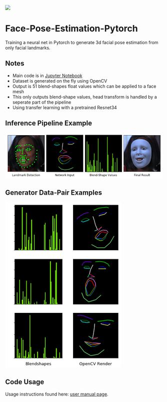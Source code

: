![](examples/track_d.gif)
# Face-Pose-Estimation-Pytorch
Training a neural net in Pytorch to generate 3d facial pose estimation from only facial landmarks.

## Notes
- Main code is in [Jupyter Notebook](face_pose_net.ipynb)
- Dataset is generated on the fly using OpenCV
- Output is 51  blend-shapes float values which can be applied to a face mesh
- This only outputs blend-shape values, head transform is handled by a seperate part of the pipeline
- Using transfer learning with a pretrained Resnet34


## Inference Pipeline Example
![](examples/pipeline.png)
## Generator Data-Pair Examples
![](examples/git_dataset.png)

## Code Usage
Usage instructions found here: [user manual page](USAGE.md).





